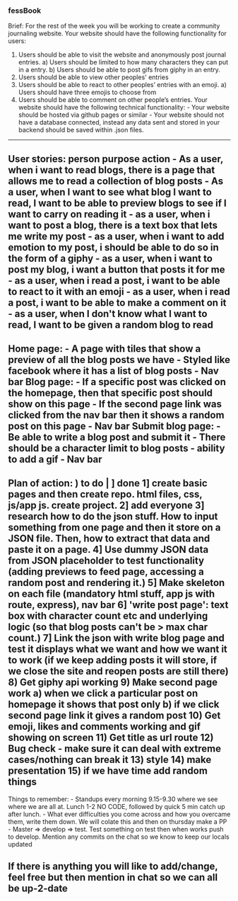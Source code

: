 ### fessBook ###

Brief:
For the rest of the week you will be working to create a community journaling website.
Your website should have the following functionality for users:
1. Users should be able to visit the website and anonymously post journal entries. 
    a) Users should be limited to how many characters they can put in a entry.
    b) Users should be able to post gifs from giphy in an entry.
 2.  Users should be able to view other peoples' entries
 3.  Users should be able to react to other peoples’ entries with an emoji.
    a) Users should have three emojis to choose from
 4.  Users should be able to comment on other people’s entries.
Your website should have the following technical functionality:
    - Your website should be hosted via github pages or similar
    - Your website should not have a database connected, instead any data sent and stored in your backend should be saved within .json files.
--------------------------------------------------
User stories: person purpose action
    - As a user, when i want to read blogs, there is a page that allows me to read a collection of blog posts 
    - As a user, when I want to see what blog I want to read, I want to be able to preview blogs to see if I want to carry on reading it
    - as a user, when i want to post a blog, there is a text box that lets me write my post
    - as a user, when i want to add emotion to my post, i should be able to do so in the form of a giphy
    - as a user, when i want to post my blog, i want a button that posts it for me
    - as a user, when i read a post, i want to be able to react to it with an emoji
    - as a user, when i read a post, i want to be able to make a comment on it
    - as a user, when I don't know what I want to read, I want to be given a random blog to read
--------------------------------------------------
Home page:
    - A page with tiles that show a preview of all the blog posts we have
    - Styled like facebook where it has a list of blog posts 
    - Nav bar
Blog page:
    - If a specific post was clicked on the homepage, then that specific post should show on this page
    - If the second page link was clicked from the nav bar then it shows a random post on this page
    - Nav bar
Submit blog page:
    - Be able to write a blog post and submit it
    - There should be a character limit to blog posts
    - ability to add a gif
    - Nav bar 
--------------------------------------------------
Plan of action: ) to do | ] done
    1] create basic pages and then create repo. html files, css, js/app js. create project. 
    2] add everyone
    3] research how to do the json stuff. How to input something from one page and then it store on a JSON file. Then, how to extract that data and paste it on a page. 
    4] Use dummy JSON data from JSON placeholder to test functionality (adding previews to feed page, accessing a random post and rendering it.)
    5] Make skeleton on each file (mandatory html stuff, app js with route, express), nav bar
    6] 'write post page': text box with character count etc and underlying logic (so that blog posts can't be > max char count.)
    7] Link the json with write blog page and test it displays what we want and how we want it to work (if we keep adding posts it will store, if we close the site and reopen posts are still there)
    8) Get giphy api working 
    9) Make second page work
        a) when we click a particular post on homepage it shows that post only
        b) if we click second page link it gives a random post 
    10) Get emoji, likes and comments working and gif showing on screen
    11) Get title as url route
    12) Bug check - make sure it can deal with extreme cases/nothing can break it
    13) style
    14) make presentation
    15) if we have time add random things
--------------------------------------------------
Things to remember:
    - Standups every morning 9.15-9.30 where we see where we are all at. Lunch 1-2 NO CODE, followed by quick 5 min catch up after lunch. 
    - What ever difficulties you come across and how you overcame them, write them down. We will colate this and then on thursday make a PP
    - Master => develop => test. Test something on test then when works push to develop. Mention any commits on the chat so we know to keep our locals updated 

If there is anything you will like to add/change, feel free but then mention in chat so we can all be up-2-date
--------------------------------------------------
